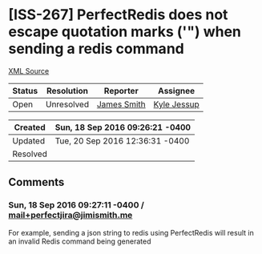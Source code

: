 # [ISS-267] PerfectRedis does not escape quotation marks ('") when sending a redis command

[XML Source](../xml/ISS-267.xml)
<p></p>





Status|Resolution|Reporter|Assignee
------|----------|--------|--------
Open|Unresolved|[James Smith](mail+perfectjira@jimismith.me)|[Kyle Jessup]($kjessup)





Created|Sun, 18 Sep 2016 09:26:21 -0400
-------|--------------
Updated|Tue, 20 Sep 2016 12:36:31 -0400
Resolved|


## Comments




### Sun, 18 Sep 2016 09:27:11 -0400 / mail+perfectjira@jimismith.me 

<p><p>For example, sending a json string to redis using PerfectRedis will result in an invalid Redis command being generated</p></p>


